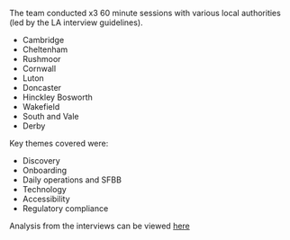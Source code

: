 The team conducted x3 60 minute sessions with various local authorities (led by the LA interview guidelines). 

* Cambridge
* Cheltenham
* Rushmoor
* Cornwall
* Luton
* Doncaster
* Hinckley Bosworth
* Wakefield
* South and Vale
* Derby

Key themes covered were:

* Discovery
* Onboarding
* Daily operations and SFBB
* Technology
* Accessibility
* Regulatory compliance

Analysis from the interviews can be viewed [here](uploads/Findings_from_LA_sessions.pdf)


